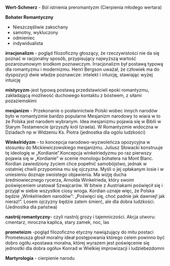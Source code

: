 **Wert-Schmerz** - Ból istnienia preromantyzm (Cierpienia młodego wertara)

**Bohater Romantyczny** 
- Nieszczęśliwie zakochany
- samotny, wykluczony
- odmieniec
- indywidualista


**irracjonalizm** - pogląd filozoficzny głoszący, że
rzeczywistości nie da się poznać w racjonalny sposób, przypisujący najwyższą wartość
pozarozumowym środkom poznawczym.
Irracjonalizm był postawą typową dla romantyzmu i modernizmu. Henri Bergson uważał, że
człowiek ma do dyspozycji dwie władze poznawcze: intelekt i intuicję, stawiając wyżej intuicję

**mistycyzm**-jest typową postawą przedstawicieli epoki romantyzmu, zakładającą możliwość
duchowego kontaktu z bóstwem, z siłami pozaziemskimi

**mesjanizm** - Przekonanie o posłannictwie Polski wobec innych narodów było w romantyzmie
bardzo popularne Mesjanizm narodowy to wiara w to że Polska jest narodem wybranym. Idea
mesjanizmu pojawia się w Biblii w Starym Testamencie (przyszły król Izraela). W Romantyzmie
widoczna w Dziadach np w Widzeniu Ks. Piotra (jednostka dla ogólu ludzkości)

 **Winkelridyzm** -  to koncepcja narodowo-wyzwoleńcza opozycyjna w stosunku
do Mickiewiczowskiego mesjanizmu. Juliusz Słowacki konstruuje tę ideologię w „Kordianie”.Koncepcja winkelriedyzmu po raz pierwszy pojawia się w „Kordianie” w scenie
monologu bohatera na Mont Blanc. Kordian zawiedziony życiem chce popełnić samobójstwo,
jednak w ostatniej chwili przypomina mu się ojczyzna. Myśli o jej opłakanym losie i w uniesieniu
doznaje swoistego objawienia. Ma wizję ducha średniowiecznego rycerza, Arnolda Winkelrieda,
który swoim poświęceniem uratował Szwajcarów. W bitwie z Austriakami poświęcił się i przyjął w
siebie wszystkie ciosy wroga. Kordian uznaje więc, że Polska będzie „Winkelriedem narodów”:
„Poświęci się, choć padnie jak dawniej! jak nieraz!”. Losem ojczyzny będzie zatem śmierć, ale dla
dobra ludzkości.(Jednostka dla państwa)

**nastrój romantyczny**-
czyli nastrój grozy i tajemniczości. Akcja utworu: cmentarz, mroczna kaplica, stary zamek, noc, las

**prometeizm** -pogląd filozoficzno etyczny nawiązujący do mitu postaci Prometeusza głosił
moralny ideał postępowania którego celem powinno być dobro ogółu.«postawa moralna, której
wyrazem jest poświęcenie się jednostki dla dobra ogółu» Konrad w Wielkiej improwizacji i ludziebezdomni

**Martyrologia** - cierpienie narodu